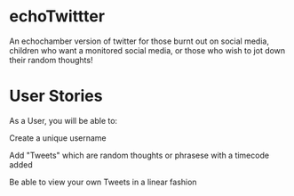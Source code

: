 # echoTwittter
An echochamber version of twitter for those burnt out on social media, children who want a monitored social media, or those who wish to jot down their random thoughts!

# User Stories
As a User, you will be able to:
  
  Create a unique username
  
  Add "Tweets" which are random thoughts or phrasese with a timecode added
 
  Be able to view your own Tweets in a linear fashion
  
